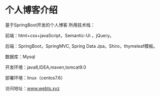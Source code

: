 # 个人博客介绍
基于SpringBoot开发的个人博客
所用技术栈：

前端：html+css+javaScript，Semantic-Ui ，jQuery。

后端：SpringBoot，SpringMVC, Spring Data Jpa，Shiro，thymeleaf模板。

数据库：Mysql

开发环境：java8,IDEA,maven,tomcat9.0

部署环境：linux（centos7.6）

访问地址：www.webts.xyz


